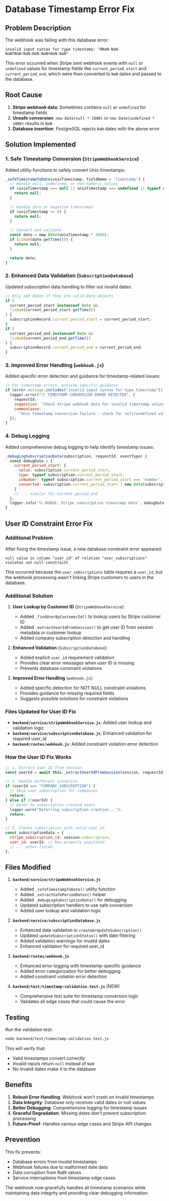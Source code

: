 # Database Timestamp Error Fix

## Problem Description

The webhook was failing with this database error:

```
invalid input syntax for type timestamp: "0NaN-NaN-NaNTNaN:NaN:NaN.NaN+NaN:NaN"
```

This error occurred when Stripe sent webhook events with `null` or `undefined` values for timestamp fields like `current_period_start` and `current_period_end`, which were then converted to `NaN` dates and passed to the database.

## Root Cause

1. **Stripe webhook data**: Sometimes contains `null` or `undefined` for timestamp fields
2. **Unsafe conversion**: `new Date(null * 1000)` or `new Date(undefined * 1000)` results in `NaN`
3. **Database insertion**: PostgreSQL rejects `NaN` dates with the above error

## Solution Implemented

### 1. Safe Timestamp Conversion (`StripeWebhookService`)

Added utility functions to safely convert Unix timestamps:

```javascript
_safeTimestampToDate(unixTimestamp, fieldName = 'timestamp') {
  // Handle null, undefined, or non-numeric values
  if (unixTimestamp === null || unixTimestamp === undefined || typeof unixTimestamp !== 'number') {
    return null;
  }

  // Handle zero or negative timestamps
  if (unixTimestamp <= 0) {
    return null;
  }

  // Convert and validate
  const date = new Date(unixTimestamp * 1000);
  if (isNaN(date.getTime())) {
    return null;
  }

  return date;
}
```

### 2. Enhanced Data Validation (`SubscriptionDatabase`)

Updated subscription data handling to filter out invalid dates:

```javascript
// Only add dates if they are valid Date objects
if (
  current_period_start instanceof Date &&
  !isNaN(current_period_start.getTime())
) {
  subscriptionRecord.current_period_start = current_period_start;
}
if (
  current_period_end instanceof Date &&
  !isNaN(current_period_end.getTime())
) {
  subscriptionRecord.current_period_end = current_period_end;
}
```

### 3. Improved Error Handling (`webhook.js`)

Added specific error detection and guidance for timestamp-related issues:

```javascript
// For timestamp errors, provide specific guidance
if (error.message.includes("invalid input syntax for type timestamp")) {
  logger.error("🕒 TIMESTAMP CONVERSION ERROR DETECTED", {
    requestId,
    suggestion: "Check Stripe webhook data for invalid timestamp values",
    commonCause:
      "Unix timestamp conversion failure - check for null/undefined values",
  });
}
```

### 4. Debug Logging

Added comprehensive debug logging to help identify timestamp issues:

```javascript
_debugLogSubscriptionData(subscription, requestId, eventType) {
  const debugData = {
    current_period_start: {
      value: subscription.current_period_start,
      type: typeof subscription.current_period_start,
      isNumber: typeof subscription.current_period_start === 'number',
      converted: subscription.current_period_start ? new Date(subscription.current_period_start * 1000) : null
    }
    // ... similar for current_period_end
  };
  logger.info('🔍 DEBUG: Stripe subscription timestamp data', debugData);
}
```

## User ID Constraint Error Fix

### Additional Problem

After fixing the timestamp issue, a new database constraint error appeared:

```
null value in column "user_id" of relation "user_subscriptions" violates not-null constraint
```

This occurred because the `user_subscriptions` table requires a `user_id`, but the webhook processing wasn't linking Stripe customers to users in the database.

### Additional Solution

1. **User Lookup by Customer ID** (`StripeWebhookService`):

   - Added `_findUserByCustomerId()` to lookup users by Stripe customer ID
   - Added `_extractUserIdFromSession()` to get user ID from session metadata or customer lookup
   - Added company subscription detection and handling

2. **Enhanced Validation** (`SubscriptionDatabase`):

   - Added explicit `user_id` requirement validation
   - Provides clear error messages when user ID is missing
   - Prevents database constraint violations

3. **Improved Error Handling** (`webhook.js`):
   - Added specific detection for NOT NULL constraint violations
   - Provides guidance for missing required fields
   - Suggests possible solutions for constraint violations

### Files Updated for User ID Fix

- **`backend/service/stripeWebhookService.js`**: Added user lookup and validation logic
- **`backend/service/subscriptionDatabase.js`**: Enhanced validation for required user_id
- **`backend/routes/webhook.js`**: Added constraint violation error detection

### How the User ID Fix Works

```javascript
// 1. Extract user ID from session
const userId = await this._extractUserIdFromSession(session, requestId);

// 2. Handle different scenarios
if (userId === "COMPANY_SUBSCRIPTION") {
  // Skip user subscription for companies
  return;
} else if (!userId) {
  // Defer to subscription.created event
  logger.warn("Deferring subscription creation...");
  return;
}

// 3. Create subscription with valid user_id
const subscriptionData = {
  stripe_subscription_id: session.subscription,
  user_id: userId, // Now properly populated
  // ... other fields
};
```

## Files Modified

1. **`backend/service/stripeWebhookService.js`**

   - Added `_safeTimestampToDate()` utility function
   - Added `_extractSafePeriodDates()` helper
   - Added `_debugLogSubscriptionData()` for debugging
   - Updated subscription handlers to use safe conversion
   - Added user lookup and validation logic

2. **`backend/service/subscriptionDatabase.js`**

   - Enhanced date validation in `createOrUpdateSubscription()`
   - Updated `updateSubscriptionStatus()` with date filtering
   - Added validation warnings for invalid dates
   - Enhanced validation for required user_id

3. **`backend/routes/webhook.js`**

   - Enhanced error logging with timestamp-specific guidance
   - Added error categorization for better debugging
   - Added constraint violation error detection

4. **`backend/test/timestamp-validation.test.js`** (NEW)
   - Comprehensive test suite for timestamp conversion logic
   - Validates all edge cases that could cause the error

## Testing

Run the validation test:

```bash
node backend/test/timestamp-validation.test.js
```

This will verify that:

- Valid timestamps convert correctly
- Invalid inputs return `null` instead of `NaN`
- No invalid dates make it to the database

## Benefits

1. **Robust Error Handling**: Webhook won't crash on invalid timestamps
2. **Data Integrity**: Database only receives valid dates or null values
3. **Better Debugging**: Comprehensive logging for timestamp issues
4. **Graceful Degradation**: Missing dates don't prevent subscription processing
5. **Future-Proof**: Handles various edge cases and Stripe API changes

## Prevention

This fix prevents:

- Database errors from invalid timestamps
- Webhook failures due to malformed date data
- Data corruption from NaN values
- Service interruptions from timestamp edge cases

The webhook now gracefully handles all timestamp scenarios while maintaining data integrity and providing clear debugging information.
